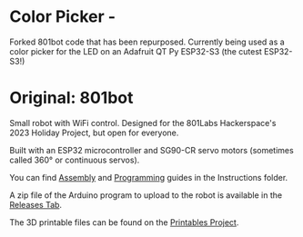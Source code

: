 # Color Picker - 

Forked 801bot code that has been repurposed.  Currently being used as a color picker for the LED on an Adafruit QT Py ESP32-S3 (the cutest ESP32-S3!)

# Original: 801bot 

Small robot with WiFi control. Designed for the 801Labs Hackerspace's 2023 Holiday Project, but open for everyone.

Built with an ESP32 microcontroller and SG90-CR servo motors (sometimes called 360° or continuous servos). 

You can find [Assembly](Instructions/build.md) and [Programming](Instructions/programming.md) guides in the Instructions folder.

A zip file of the Arduino program to upload to the robot is available in the [Releases Tab](https://github.com/n1ghtBl00d/801Bot/releases/tag/latest).

The 3D printable files can be found on the [Printables Project](https://www.printables.com/model/673991-801bot).
